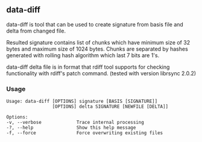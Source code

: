 ## data-diff

data-diff is tool that can be used to create signature from basis file and delta from changed file.

Resulted signature contains list of chunks which have minimum size of 32 bytes and maximum size of 1024 bytes. Chunks are separated by hashes generated with rolling hash algorithm which
last 7 bits are 1's.

data-diff delta file is in format that rdiff tool supports for checking functionality with rdiff's patch command. 
(tested with version librsync 2.0.2)

### Usage

```
Usage: data-diff [OPTIONS] signature [BASIS [SIGNATURE]]
                 [OPTIONS] delta SIGNATURE [NEWFILE [DELTA]]

Options:
-v, --verbose             Trace internal processing
-?, --help                Show this help message
-f, --force               Force overwriting existing files
```